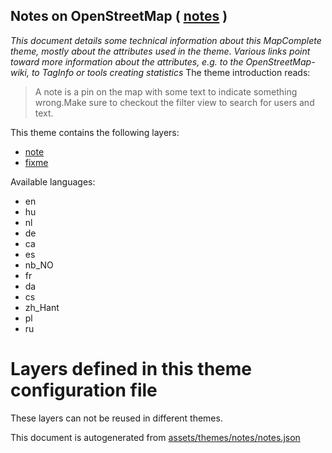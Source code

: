 [//]: # (WARNING: this file is automatically generated. Please find the sources at the bottom and edit those sources)

## Notes on OpenStreetMap ( [notes](https://mapcomplete.org/notes) )
_This document details some technical information about this MapComplete theme, mostly about the attributes used in the theme. Various links point toward more information about the attributes, e.g. to the OpenStreetMap-wiki, to TagInfo or tools creating statistics_
The theme introduction reads:

> A note is a pin on the map with some text to indicate something wrong.Make sure to checkout the filter view to search for users and text.

This theme contains the following layers:

 - [note](../Layers/note.md)
 - [fixme](../Layers/fixme.md)

Available languages:

 - en
 - hu
 - nl
 - de
 - ca
 - es
 - nb_NO
 - fr
 - da
 - cs
 - zh_Hant
 - pl
 - ru

# Layers defined in this theme configuration file
These layers can not be reused in different themes.


This document is autogenerated from [assets/themes/notes/notes.json](https://github.com/pietervdvn/MapComplete/blob/develop/assets/themes/notes/notes.json)
